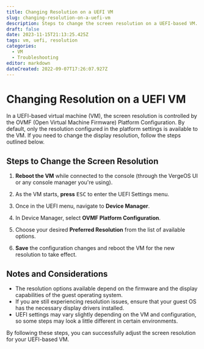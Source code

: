 ```yaml
---
title: Changing Resolution on a UEFI VM
slug: changing-resolution-on-a-uefi-vm
description: Steps to change the screen resolution on a UEFI-based VM.
draft: false
date: 2023-11-15T21:13:25.425Z
tags: vm, uefi, resolution
categories:
  - VM
  - Troubleshooting
editor: markdown
dateCreated: 2022-09-07T17:26:07.927Z
---
```


# Changing Resolution on a UEFI VM

In a UEFI-based virtual machine (VM), the screen resolution is controlled by the OVMF (Open Virtual Machine Firmware) Platform Configuration. By default, only the resolution configured in the platform settings is available to the VM. If you need to change the display resolution, follow the steps outlined below.

## Steps to Change the Screen Resolution

1. **Reboot the VM** while connected to the console (through the VergeOS UI or any console manager you're using).
   
2. As the VM starts, **press** <kbd>ESC</kbd> to enter the UEFI Settings menu.

3. Once in the UEFI menu, navigate to **Device Manager**.

4. In Device Manager, select **OVMF Platform Configuration**.

5. Choose your desired **Preferred Resolution** from the list of available options.

6. **Save** the configuration changes and reboot the VM for the new resolution to take effect.

## Notes and Considerations

- The resolution options available depend on the firmware and the display capabilities of the guest operating system.
- If you are still experiencing resolution issues, ensure that your guest OS has the necessary display drivers installed.
- UEFI settings may vary slightly depending on the VM and configuration, so some steps may look a little different in certain environments.

By following these steps, you can successfully adjust the screen resolution for your UEFI-based VM.
